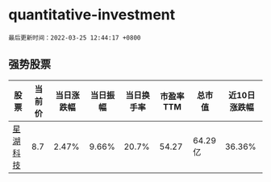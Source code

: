 # quantitative-investment

`最后更新时间：2022-03-25 12:44:17 +0800`

## 强势股票

|股票|当前价|当日涨跌幅|当日振幅|当日换手率|市盈率TTM|总市值|近10日涨跌幅|
|----|----|----|----|----|----|----|----|
|[星湖科技](https://xueqiu.com/S/SH600866)|8.7|2.47%|9.66%|20.7%|54.27|64.29亿|36.36%|
